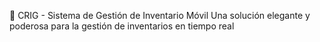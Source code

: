 📱 CRIG - Sistema de Gestión de Inventario Móvil
Una solución elegante y poderosa para la gestión de inventarios en tiempo real


